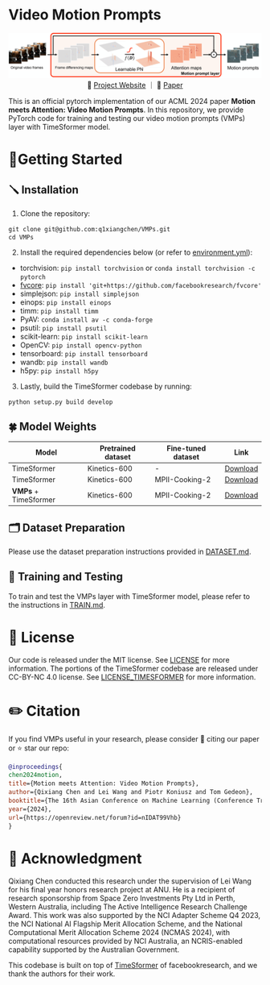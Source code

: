 # Video Motion Prompts

<p align="center">
  <img src="./fig/pipeline.png" width="900"/>
  <br>
  &nbsp&nbsp 🌺 <a href="https://q1xiangchen.github.io/motion-prompts/">Project Website</a> ｜ 📑 <a href="https://arxiv.org/abs/2407.03179">Paper</a> &nbsp&nbsp
</p>

This is an official pytorch implementation of our ACML 2024 paper **Motion meets Attention: Video Motion Prompts**. In this repository, we provide PyTorch code for training and testing our video motion prompts (VMPs) layer with TimeSformer model. 


# 🌹Getting Started

## 🪛 Installation
1. Clone the repository:
```
git clone git@github.com:q1xiangchen/VMPs.git
cd VMPs
```
2. Install the required dependencies below (or refer to [environment.yml](environment.yml)):

- torchvision: `pip install torchvision` or `conda install torchvision -c pytorch`
- [fvcore](https://github.com/facebookresearch/fvcore/): `pip install 'git+https://github.com/facebookresearch/fvcore'`
- simplejson: `pip install simplejson`
- einops: `pip install einops`
- timm: `pip install timm`
- PyAV: `conda install av -c conda-forge`
- psutil: `pip install psutil`
- scikit-learn: `pip install scikit-learn`
- OpenCV: `pip install opencv-python`
- tensorboard: `pip install tensorboard`
- wandb: `pip install wandb`
- h5py: `pip install h5py`

3. Lastly, build the TimeSformer codebase by running:
  ```
  python setup.py build develop
  ```

## 🍀 Model Weights
| Model | Pretrained dataset | Fine-tuned dataset | Link |
| ----- | ------------------ | ------------------ | ---- |
| TimeSformer | Kinetics-600 | - | [Download](https://drive.google.com/file/d/1azYHGUqTW3_-V09tk_r5QRwmlHgcLUNT/view?usp=sharing) |
| TimeSformer | Kinetics-600 | MPII-Cooking-2 | [Download](https://drive.google.com/file/d/11pJg30COO7hWniRzLlGrlF7u5XoEGVTX/view?usp=sharing) |
| **VMPs** + TimeSformer | Kinetics-600 | MPII-Cooking-2 | [Download](https://drive.google.com/file/d/1K_l7wFeWf-t76IXreCQ_UFJxwT266s6g/view?usp=sharing) |

## 🗂️ Dataset Preparation
Please use the dataset preparation instructions provided in [DATASET.md](timesformer/datasets/DATASET.md).

## 🚀 Training and Testing
To train and test the VMPs layer with TimeSformer model, please refer to the instructions in [TRAIN.md](./configs/TRAIN.md).

# 📎 License
Our code is released under the MIT license. See [LICENSE](LICENSE) for more information.
The portions of the TimeSformer codebase are released under CC-BY-NC 4.0 license. See [LICENSE_TIMESFORMER](https://github.com/facebookresearch/TimeSformer?tab=readme-ov-file#license) for more information.

# ✏️ Citation
If you find VMPs useful in your research, please consider 📝 citing our paper or ⭐️ star our repo:

```BibTeX
@inproceedings{
chen2024motion,
title={Motion meets Attention: Video Motion Prompts},
author={Qixiang Chen and Lei Wang and Piotr Koniusz and Tom Gedeon},
booktitle={The 16th Asian Conference on Machine Learning (Conference Track)},
year={2024},
url={https://openreview.net/forum?id=nIDAT99Vhb}
}
```


# 📣 Acknowledgment
Qixiang Chen conducted this research under the supervision of Lei Wang for his final year honors research project at ANU. He is a recipient of research sponsorship from Space Zero Investments Pty Ltd in Perth, Western Australia, including The Active Intelligence Research Challenge Award. This work was also supported by the NCI Adapter Scheme Q4 2023, the NCI National AI Flagship Merit Allocation Scheme, and the National Computational Merit Allocation Scheme 2024 (NCMAS 2024), with computational resources provided by NCI Australia, an NCRIS-enabled capability supported by the Australian Government.

This codebase is built on top of [TimeSformer](https://github.com/facebookresearch/TimeSformer) of facebookresearch, and we thank the authors for their work. 